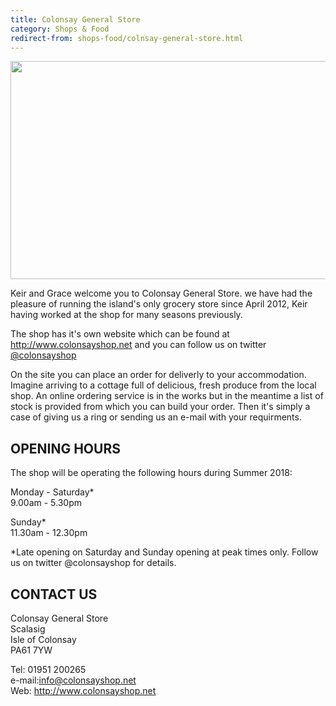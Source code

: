 ```yaml
---
title: Colonsay General Store
category: Shops & Food
redirect-from: shops-food/colnsay-general-store.html
---
```


<img class="media-element file-default img-responsive" data-delta="1" typeof="foaf:Image" src="{{ site.baseurl }}/uploads/ShopLogo.png" width="960" height="349" alt="" />

Keir and Grace welcome you to Colonsay General Store. we have had the pleasure of running the island's only grocery store since April 2012, Keir having worked at the shop for many seasons previously.

The shop has it's own website which can be found at <http://www.colonsayshop.net> and you can follow us on twitter [@colonsayshop](https://twitter.com/colonsayshop)

On the site you can place an order for deliverly to your accommodation. Imagine arriving to a cottage full of delicious, fresh produce from the local shop. An online ordering service is in the works but in the meantime a list of stock is provided from which you can build your order. Then it's simply a case of giving us a ring or sending us an e-mail with your requirments.

## OPENING HOURS

The shop will be operating the following hours during Summer 2018:

Monday - Saturday*<br />9.00am - 5.30pm

Sunday*<br />11.30am - 12.30pm

*Late opening on Saturday and Sunday opening at peak times only. Follow us on twitter @colonsayshop for details.

## CONTACT US

Colonsay General Store<br />Scalasig<br />Isle of Colonsay<br />PA61 7YW

Tel: 01951 200265<br />e-mail:<info@colonsayshop.net><br />Web: <http://www.colonsayshop.net>